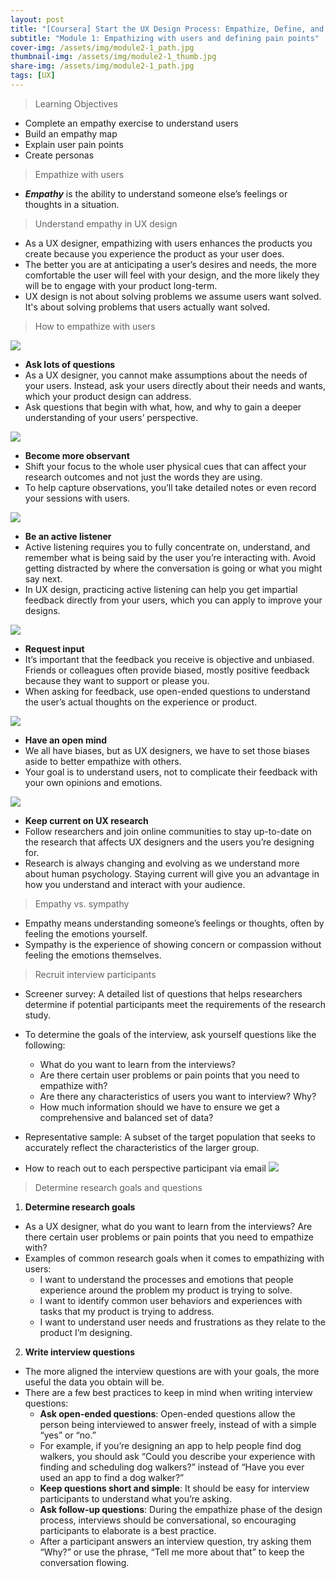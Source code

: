 ```yaml
---
layout: post
title: "[Coursera] Start the UX Design Process: Empathize, Define, and Ideate 2-1"
subtitle: "Module 1: Empathizing with users and defining pain points"
cover-img: /assets/img/module2-1_path.jpg
thumbnail-img: /assets/img/module2-1_thumb.jpg
share-img: /assets/img/module2-1_path.jpg
tags: [UX]
--- 
```


> Learning Objectives
- Complete an empathy exercise to understand users
- Build an empathy map
- Explain user pain points
- Create personas

> Empathize with users

- ***Empathy*** is the ability to understand someone else’s feelings or thoughts in a situation. 

> Understand empathy in UX design

- As a UX designer, empathizing with users enhances the products you create because you experience the product as your user does.
- The better you are at anticipating a user’s desires and needs, the more comfortable the user will feel with your design, and the more likely they will be to engage with your product long-term.
- UX design is not about solving problems we assume users want solved. It's about solving problems that users actually want solved.

> How to empathize with users

![](https://velog.velcdn.com/images/erica990604/post/fb6aea5c-1c4f-42d2-962b-712177f038ba/image.jpeg)
- **Ask lots of questions**
- As a UX designer, you cannot make assumptions about the needs of your users. Instead, ask your users directly about their needs and wants, which your product design can address. 
- Ask questions that begin with what, how, and why to gain a deeper understanding of your users’ perspective.

![](https://velog.velcdn.com/images/erica990604/post/4b78dccc-47ad-4c9d-b381-f47e01fe78a3/image.png)
- **Become more observant**
- Shift your focus to the whole user physical cues that can affect your research outcomes and not just the words they are using. 
- To help capture observations, you’ll take detailed notes or even record your sessions with users.

![](https://velog.velcdn.com/images/erica990604/post/eb0d3698-c532-4efa-a5f1-415ead614a8d/image.png)
- **Be an active listener**
- Active listening requires you to fully concentrate on, understand, and remember what is being said by the user you’re interacting with. Avoid getting distracted by where the conversation is going or what you might say next. 
- In UX design, practicing active listening can help you get impartial feedback directly from your users, which you can apply to improve your designs.

![](https://velog.velcdn.com/images/erica990604/post/8edcbf85-93f2-4c75-b112-a4da46491dba/image.png)
- **Request input**
- It’s important that the feedback you receive is objective and unbiased. Friends or colleagues often provide biased, mostly positive feedback because they want to support or please you.
- When asking for feedback, use open-ended questions to understand the user’s actual thoughts on the experience or product.

![](https://velog.velcdn.com/images/erica990604/post/ef3c68bf-6a28-4b04-9e99-22444199221d/image.png)
- **Have an open mind**
- We all have biases, but as UX designers, we have to set those biases aside to better empathize with others. 
- Your goal is to understand users, not to complicate their feedback with your own opinions and emotions.

![](https://velog.velcdn.com/images/erica990604/post/6767d93a-947f-4681-a3ae-7082311abd32/image.png)
- **Keep current on UX research**
- Follow researchers and join online communities to stay up-to-date on the research that affects UX designers and the users you’re designing for. 
- Research is always changing and evolving as we understand more about human psychology. Staying current will give you an advantage in how you understand and interact with your audience. 

> Empathy vs. sympathy 

- Empathy means understanding someone’s feelings or thoughts, often by feeling the emotions yourself. 
- Sympathy is the experience of showing concern or compassion without feeling the emotions themselves. 

> Recruit interview participants

- Screener survey: A detailed list of questions that helps researchers determine if potential participants meet the requirements of the research study.

- To determine the goals of the interview, ask yourself questions like the following: 
	- What do you want to learn from the interviews? 
    - Are there certain user problems or pain points that you need to empathize with? 
	- Are there any characteristics of users you want to interview? Why? 
    - How much information should we have to ensure we get a comprehensive and balanced set of data?
    
- Representative sample: A subset of the target population that seeks to accurately reflect the characteristics of the larger group.

- How to reach out to each perspective participant via email
![](https://velog.velcdn.com/images/erica990604/post/fa0bdd72-e44d-4cc6-808f-fb115727b411/image.png)

> Determine research goals and questions

1) **Determine research goals**
- As a UX designer, what do you want to learn from the interviews? Are there certain user problems or pain points that you need to empathize with?
- Examples of common research goals when it comes to empathizing with users:
    - I want to understand the processes and emotions that people experience around the problem my product is trying to solve.
    - I want to identify common user behaviors and experiences with tasks that my product is trying to address.
    - I want to understand user needs and frustrations as they relate to the product I’m designing.

2) **Write interview questions**

- The more aligned the interview questions are with your goals, the more useful the data you obtain will be.
- There are a few best practices to keep in mind when writing interview questions:
    - **Ask open-ended questions**: Open-ended questions allow the person being interviewed to answer freely, instead of with a simple “yes” or “no.”            
    - For example, if you’re designing an app to help people find dog walkers, you should ask “Could you describe your experience with finding and scheduling dog walkers?” instead of “Have you ever used an app to find a dog walker?” 
    - **Keep questions short and simple**: It should be easy for interview participants to understand what you’re asking.
    - **Ask follow-up questions**: During the empathize phase of the design process, interviews should be conversational, so encouraging participants to elaborate is a best practice. 
    - After a participant answers an interview question, try asking them “Why?” or use the phrase, “Tell me more about that” to keep the conversation flowing.
